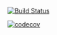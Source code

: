 [![Build Status](https://app.travis-ci.com/dho4/cs107test.svg?branch=master)](https://app.travis-ci.com/dho4/cs107test)

[![codecov](https://codecov.io/gh/dho4/cs107test/branch/master/graph/badge.svg?token=LXOET2N3S8)](https://codecov.io/gh/dho4/cs107test)